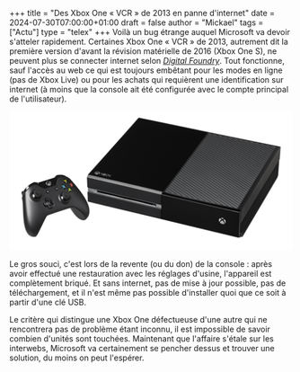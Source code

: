 +++
title = "Des Xbox One « VCR » de 2013 en panne d'internet"
date = 2024-07-30T07:00:00+01:00
draft = false
author = "Mickael"
tags = ["Actu"]
type = "telex"
+++
Voilà un bug étrange auquel Microsoft va devoir s'atteler rapidement. Certaines Xbox One « VCR » de 2013, autrement dit la première version d'avant la révision matérielle de 2016 (Xbox One S), ne peuvent plus se connecter internet selon *[Digital Foundry](https://www.eurogamer.net/digitalfoundry-2024-df-weekly-original-xbox-one-consoles-failing-to-update-disabling-most-console-functionality)*. Tout fonctionne, sauf l'accès au web ce qui est toujours embêtant pour les modes en ligne (pas de Xbox Live) ou pour les achats qui requièrent une identification sur internet (à moins que la console ait été configurée avec le compte principal de l'utilisateur).

![Microsoft Xbox One](microsoft-xbox-one.jpg "On l'appelle « VCR » mais elle ne mange que des DVD et des Blu-ray.")

Le gros souci, c'est lors de la revente (ou du don) de la console : après avoir effectué une restauration avec les réglages d'usine, l'appareil est complètement briqué. Et sans internet, pas de mise à jour possible, pas de téléchargement, et il n'est même pas possible d'installer quoi que ce soit à partir d'une clé USB.

Le critère qui distingue une Xbox One défectueuse d'une autre qui ne rencontrera pas de problème étant inconnu, il est impossible de savoir combien d'unités sont touchées. Maintenant que l'affaire s'étale sur les interwebs, Microsoft va certainement se pencher dessus et trouver une solution, du moins on peut l'espérer.